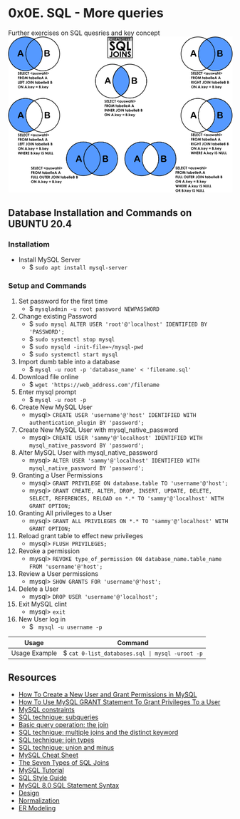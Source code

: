 # 0x0E. SQL - More queries
Further exercises on SQL quesries and key concept
![SQL-JOIN](https://github.com/jacobgbemi/alx-higher_level_programming/blob/master/0x0E-SQL_more_queries/sql_join.png)

## Database Installation and Commands on UBUNTU 20.4
### Installatiom
- Install MySQL Server
  - $ ```sudo apt install mysql-server```
### Setup and Commands
1. Set password for the first time
	- $ ```mysqladmin -u root password NEWPASSWORD```
2. Change existing Password
	- $ ```sudo mysql ALTER USER 'root'@'localhost' IDENTIFIED BY 'PASSWORD';```
	- $ ```sudo systemctl stop mysql```
	- $ ```sudo mysqld -init-file=~/mysql-pwd```
	- $ ```sudo systemctl start mysql```
3. Import dumb table into a database
	- $ ```mysql -u root -p 'database_name' < 'filename.sql'```
4. Download file online
	- $ ```wget 'https://web_address.com'/filename```
5. Enter mysql prompt
	- $ ```mysql -u root -p```
6. Create New MySQL User
	- mysql> ```CREATE USER 'username'@'host' IDENTIFIED WITH authentication_plugin BY 'password';```
7. Create New MySQL User with mysql_native_password
	- mysql> ```CREATE USER 'sammy'@'localhost' IDENTIFIED WITH mysql_native_password BY 'password';```
8. Alter MySQL User with mysql_native_password
	- mysql> ```ALTER USER 'sammy'@'localhost' IDENTIFIED WITH mysql_native_password BY 'password';```
9. Granting a User Permissions
	- mysql> ```GRANT PRIVILEGE ON database.table TO 'username'@'host';```
	- mysql> ```GRANT CREATE, ALTER, DROP, INSERT, UPDATE, DELETE, SELECT, REFERENCES, RELOAD on *.* TO 'sammy'@'localhost' WITH GRANT OPTION;```
10. Granting All privileges to a User
	- mysql> ```GRANT ALL PRIVILEGES ON *.* TO 'sammy'@'localhost' WITH GRANT OPTION;```
11. Reload grant table to effect new privileges
	- mysql> ```FLUSH PRIVILEGES;```
12. Revoke a permission
	- mysql> ```REVOKE type_of_permission ON database_name.table_name FROM 'username'@'host';```
13. Review a User permissions
	- mysql> ```SHOW GRANTS FOR 'username'@'host';```
14. Delete a User
	- mysql> ```DROP USER 'username'@'localhost';```
15. Exit MySQL clint
	- mysql> ```exit```
16. New User log in
	- $ ``` mysql -u username -p```

| Usage | Command |
| ---- | -------- |
| Usage Example | $ ```cat 0-list_databases.sql \| mysql -uroot -p``` |
  
## Resources
- [How To Create a New User and Grant Permissions in MySQL](https://alx-intranet.hbtn.io/rltoken/RniBKj48bnIN8xpXhGl1yA)
- [How To Use MySQL GRANT Statement To Grant Privileges To a User](https://alx-intranet.hbtn.io/rltoken/FIiEIvA6IN_hSKM5TvgyxQ)
- [MySQL constraints](https://alx-intranet.hbtn.io/rltoken/LrovGa6N-OE2ID_tpWZRaQ)
- [SQL technique: subqueries](https://alx-intranet.hbtn.io/rltoken/kR71h5zjkPtx4kBoVf7q0g)
- [Basic query operation: the join](https://alx-intranet.hbtn.io/rltoken/rNMJeQ1jbNTCljbvCSjf6w)
- [SQL technique: multiple joins and the distinct keyword](https://alx-intranet.hbtn.io/rltoken/HhZ6TJ1q5S0aR4lhfpKdOQ)
- [SQL technique: join types](https://alx-intranet.hbtn.io/rltoken/T6FZUQdsMzr8hgNInBzudA)
- [SQL technique: union and minus](https://alx-intranet.hbtn.io/rltoken/Nd-sdM8QUpf0YKIlXzVv4w)
- [MySQL Cheat Sheet](https://alx-intranet.hbtn.io/rltoken/xP00kJWWi0SzvK-Lt8YdLQ)
- [The Seven Types of SQL Joins](https://alx-intranet.hbtn.io/rltoken/-plhBsra0N7BOuFoEg--zg)
- [MySQL Tutorial](https://alx-intranet.hbtn.io/rltoken/I4Lws_eQrIrNTbkZvvk-oQ)
- [SQL Style Guide](https://alx-intranet.hbtn.io/rltoken/051eAEP_rePBU7jeh879GA)
- [MySQL 8.0 SQL Statement Syntax](https://alx-intranet.hbtn.io/rltoken/YavbYiraYFr8oTukT_N6eQ)
- [Design](https://alx-intranet.hbtn.io/rltoken/EWLRPeqr5sQ9AqfoG_KXxw)
- [Normalization](https://alx-intranet.hbtn.io/rltoken/mqBhYoSYbhH5ZZrhDcY0kA)
- [ER Modeling](https://alx-intranet.hbtn.io/rltoken/R0exkJmf-2ddKjGfa8D0dA)
